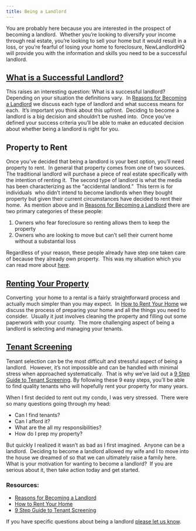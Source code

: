 ```yaml
---
title: Being a Landlord
---
```


You are probably here because you are interested in the prospect of becoming a landlord.  Whether you&#8217;re looking to diversify your income through real estate, you&#8217;re looking to sell your home but it would result in a loss, or you&#8217;re fearful of losing your home to foreclosure, NewLandlordHQ will provide you with the information and skills you need to be a successful landlord.

## [What is a Successful Landlord?][1]

This raises an interesting question: What is a successful landlord?  Depending on your situation the definitions vary.  In [Reasons for Becoming a Landlord][1] we discuss each type of landlord and what success means for each.  It&#8217;s important you think about this upfront.  Deciding to become a landlord is a big decision and shouldn&#8217;t be rushed into.  Once you&#8217;ve defined your success criteria you&#8217;ll be able to make an educated decision about whether being a landlord is right for you.

## Property to Rent

Once you&#8217;ve decided that being a landlord is your best option, you&#8217;ll need property to rent.  In general that property comes from one of two sources.  The traditional landlord will purchase a piece of real estate specifically with the intention of renting it.  The second type of landlord is what the media has been characterizing as the &#8220;accidental landlord.&#8221;  This term is for individuals  who didn&#8217;t intend to become landlords when they bought property but given their current circumstances have decided to rent their home.  As mention above and in [Reasons for Becoming a Landlord][1] there are two primary categories of these people:

1.  Owners who fear foreclosure so renting allows them to keep the property
2.  Owners who are looking to move but can&#8217;t sell their current home without a substantial loss

Regardless of your reason, these people already have step one taken care of because they already own property.  This was my situation which you can read more about [here][2].

## [Renting Your Property][3]

Converting  your home to a rental is a fairly straightforward process and actually much simpler than you may expect.  In [How to Rent Your Home][3] we discuss the process of preparing your home and all the things you need to consider.  Usually it just involves cleaning the property and filling out some paperwork with your county.  The more challenging aspect of being a landlord is selecting and managing your tenants.

## [Tenant Screening][4]

Tenant selection can be the most difficult and stressful aspect of being a landlord.  However, it&#8217;s not impossible and can be handled with minimal stress when approached systematically.  That is why we&#8217;ve laid out a [9 Step Guide to Tenant Screening][4]. By following these 9 easy steps, you&#8217;ll be able to find quality tenants who will hopefully rent your property for many years.

When I first decided to rent out my condo, I was very stressed.  There were so many questions going through my head:

*   Can I find tenants?
*   Can I afford it?
*   What are the all my responsibilities?
*   How do I prep my property?

But quickly I realized it wasn&#8217;t as bad as I first imagined.  Anyone can be a landlord.  Deciding to become a landlord allowed my wife and I to move into the house we dreamed of so that we can ultimately raise a family here.  What is your motivation for wanting to become a landlord?  If you are serious about it, then take action today and get started.

### Resources:

*   [Reasons for Becoming a Landlord][1]
*   [How to Rent Your Home][3]
*   [9 Step Guide to Tenant Screening][3]

If you have specific questions about being a landlord [please let us know][5].

 [1]: /landlording/reasons/
 [2]: /about/
 [3]: /landlording/rental-process/
 [4]: /landlording/screening/
 [5]: /contact/
